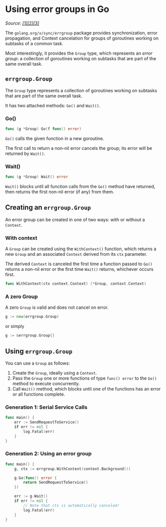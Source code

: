 # Using error groups in Go

_Source: [[1]](https://godoc.org/golang.org/x/sync/errgroup#WithContext)[[2]](https://www.oreilly.com/content/run-strikingly-fast-parallel-file-searches-in-go-with-sync-errgroup/)[[3]](https://bionic.fullstory.com/why-you-should-be-using-errgroup-withcontext-in-golang-server-handlers/)_

The `golang.org/x/sync/errgroup` package provides synchronization, error propagation, and Context cancelation for groups of goroutines working on subtasks of a common task.

Most interestingly, it provides the `Group` type, which represents an _error group_: a collection of goroutines working on subtasks that are part of the same overall task.

## `errgroup.Group`

The `Group` type represents a collection of goroutines working on subtasks that are part of the same overall task.

It has two attached methods: `Go()` and `Wait()`.

### Go()

```go
func (g *Group) Go(f func() error)
```

`Go()` calls the given function in a new goroutine.

The first call to return a non-nil error cancels the group; its error will be returned by `Wait()`.

### Wait()

```go
func (g *Group) Wait() error
```

`Wait()` blocks until all function calls from the `Go()` method have returned, then returns the first non-nil error (if any) from them.

## Creating an `errgroup.Group`

An error group can be created in one of two ways: with or without a `Context`.

### With context

A `Group` can be created using the `WithContext()` function, which returns a new `Group` and an associated `Context` derived from its `ctx` parameter.

The derived `Context` is canceled the first time a function passed to `Go()` returns a non-nil error or the first time `Wait()` returns, whichever occurs first.

```go
func WithContext(ctx context.Context) (*Group, context.Context)
```

### A zero Group

A zero `Group` is valid and does not cancel on error.

```go
g := new(errgroup.Group)
```

or simply

```go
g := &errgroup.Group{}
```

## Using `errgroup.Group`

You can use a `Group` as follows:

1. Create the `Group`, ideally using a `Context`.
2. Pass the `Group` one or more functions of type `func() error` to the `Go()` method to execute concurrently.
3. Call `Wait()` method, which blocks until one of the functions has an error or all functions complete.

### Generation 1: Serial Service Calls

```go
func main() {
    err := SendRequestToService()
    if err != nil {
        log.Fatal(err)
    }
}
```

### Generation 2: Using an error group

```go
func main() {
    g, ctx := errgroup.WithContext(context.Background())

    g.Go(func() error {
        return SendRequestToService()
    })

    err := g.Wait()
    if err != nil {
        // Note that ctx is automatically canceled!
        log.Fatal(err)
    }
}
```
